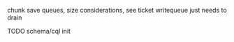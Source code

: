 chunk save queues, size considerations, see ticket
writequeue just needs to drain


TODO schema/cql init
